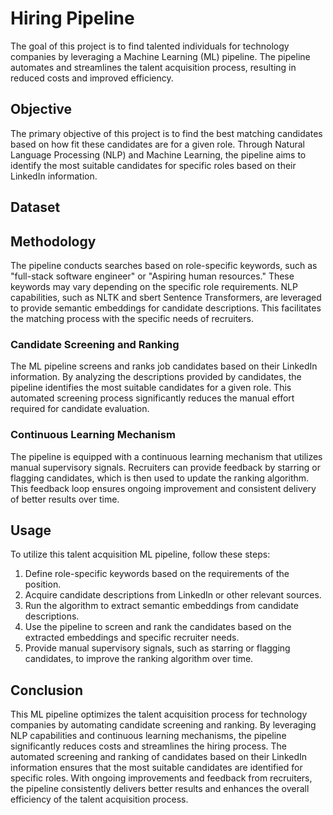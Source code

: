 # Hiring Pipeline

The goal of this project is to find talented individuals for technology companies by leveraging a Machine Learning (ML) pipeline. 
The pipeline automates and streamlines the talent acquisition process, resulting in reduced costs and improved efficiency. 

## Objective

The primary objective of this project is to find the best matching candidates based on how fit these candidates are for a given role. 
Through Natural Language Processing (NLP) and Machine Learning, the pipeline aims to identify the most suitable candidates for specific roles based on their LinkedIn information.

## Dataset

## Methodology

The pipeline conducts searches based on role-specific keywords, such as "full-stack software engineer" or "Aspiring human resources." 
These keywords may vary depending on the specific role requirements. NLP capabilities, such as NLTK and sbert Sentence Transformers, are leveraged to provide semantic embeddings for candidate descriptions. 
This facilitates the matching process with the specific needs of recruiters.

### Candidate Screening and Ranking

The ML pipeline screens and ranks job candidates based on their LinkedIn information. 
By analyzing the descriptions provided by candidates, the pipeline identifies the most suitable candidates for a given role. 
This automated screening process significantly reduces the manual effort required for candidate evaluation.

### Continuous Learning Mechanism

The pipeline is equipped with a continuous learning mechanism that utilizes manual supervisory signals. 
Recruiters can provide feedback by starring or flagging candidates, which is then used to update the ranking algorithm. 
This feedback loop ensures ongoing improvement and consistent delivery of better results over time.

## Usage

To utilize this talent acquisition ML pipeline, follow these steps:

1. Define role-specific keywords based on the requirements of the position.
2. Acquire candidate descriptions from LinkedIn or other relevant sources.
3. Run the algorithm to extract semantic embeddings from candidate descriptions.
4. Use the pipeline to screen and rank the candidates based on the extracted embeddings and specific recruiter needs.
5. Provide manual supervisory signals, such as starring or flagging candidates, to improve the ranking algorithm over time.

## Conclusion

This ML pipeline optimizes the talent acquisition process for technology companies by automating candidate screening and ranking. 
By leveraging NLP capabilities and continuous learning mechanisms, the pipeline significantly reduces costs and streamlines the hiring process. 
The automated screening and ranking of candidates based on their LinkedIn information ensures that the most suitable candidates are identified for specific roles. 
With ongoing improvements and feedback from recruiters, the pipeline consistently delivers better results and enhances the overall efficiency of the talent acquisition process.
